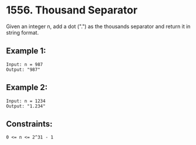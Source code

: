 # 1556. Thousand Separator
      
Given an integer n, add a dot (".") as the thousands separator and return it in string format.

## Example 1:

    Input: n = 987
    Output: "987"
## Example 2:

    Input: n = 1234
    Output: "1.234"
## Constraints:

    0 <= n <= 2^31 - 1